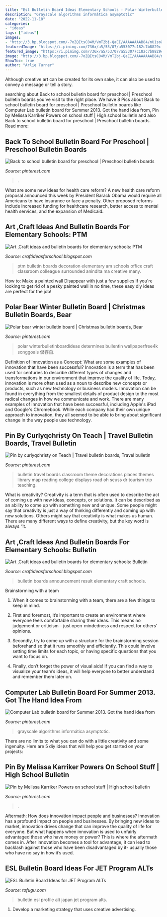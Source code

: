 ```yaml
---
title: "Esl Bulletin Board Ideas Elementary Schools - Polar Winterbulletinboardideas Determines Bullentin Wallpaperfree4k Songgoals 儲存自"
description: "Grayscale algorithms informática asymptotic"
date: "2022-11-18"
categories:
- "ideas"
tags: ["ideas"]
images:
- "http://3.bp.blogspot.com/-7oZQItsC04M/VmT2bj-QaEI/AAAAAAAAB84/nU1soXgE_6g/s1600/IMG_20151128_092245.jpg"
featuredImage: "https://i.pinimg.com/736x/a5/53/07/a553077c182c7b8829cf43c0bceab86b--library-decorations-travel-bulletin-boards.jpg"
featured_image: "https://i.pinimg.com/736x/a5/53/07/a553077c182c7b8829cf43c0bceab86b--library-decorations-travel-bulletin-boards.jpg"
image: "http://3.bp.blogspot.com/-7oZQItsC04M/VmT2bj-QaEI/AAAAAAAAB84/nU1soXgE_6g/s1600/IMG_20151128_092245.jpg"
ShowToc: true
author: "Arlie Turner"
---
```



Although creative art can be created for its own sake, it can also be used to convey a message or tell a story.

	

		
searching about Back to school bulletin board for preschool | Preschool bulletin boards you've visit to the right place. We have 8 Pics about Back to school bulletin board for preschool | Preschool bulletin boards like Computer Lab bulletin board for Summer 2013. Got the hand idea from, Pin by Melissa Karriker Powers on school stuff | High school bulletin and also Back to school bulletin board for preschool | Preschool bulletin boards. Read more:
		
    
## Back To School Bulletin Board For Preschool | Preschool Bulletin Boards

<img loading=lazy src="https://i.pinimg.com/736x/66/ae/81/66ae81be13df62bd4196757c04096250--school-bulletin-boards-back-to-school.jpg" onerror="this.onerror=null;this.src='https://tse3.mm.bing.net/th?id=OIP.6P7nWW9rNLr4_Wp8bvPktQEsEs&amp;pid=15.1';" alt="Back to school bulletin board for preschool | Preschool bulletin boards">

_Source: pinterest.com_

>. 

	

What are some new ideas for health care reform?
A new health care reform proposal announced this week by President Barack Obama would require all Americans to have insurance or face a penalty. Other proposed reforms include increased funding for healthcare research, better access to mental health services, and the expansion of Medicaid.

    
## Art ,Craft Ideas And Bulletin Boards For Elementary Schools: PTM

<img loading=lazy src="http://3.bp.blogspot.com/-7oZQItsC04M/VmT2bj-QaEI/AAAAAAAAB84/nU1soXgE_6g/s1600/IMG_20151128_092245.jpg" onerror="this.onerror=null;this.src='https://tse2.mm.bing.net/th?id=OIP.0XSzfC1deGHlVvdFozBE4AHaJ_&amp;pid=15.1';" alt="Art ,Craft ideas and bulletin boards for elementary schools: PTM">

_Source: craftideasforschool.blogspot.com_

>ptm bulletin boards decoration elementary am schools office craft classroom colleague surrounded anindita ma creative many. 

	

How to: Make a painted wall Disappear with just a few supplies
If you're looking to get rid of a pesky painted wall in no time, these easy diy ideas are perfect for the job!

    
## Polar Bear Winter Bulletin Board | Christmas Bulletin Boards, Bear

<img loading=lazy src="https://i.pinimg.com/736x/88/3a/61/883a61f89fe77de0953442be429adc76.jpg" onerror="this.onerror=null;this.src='https://tse4.mm.bing.net/th?id=OIP.Ry6j2OKeARgAq-r932wIwQHaEI&amp;pid=15.1';" alt="Polar bear winter bulletin board | Christmas bulletin boards, Bear">

_Source: pinterest.com_

>polar winterbulletinboardideas determines bullentin wallpaperfree4k songgoals 儲存自. 

	

Definition of Innovation as a Concept: What are some examples of innovation that have been successful?
Innovation is a term that has been used for centuries to describe different types of changes and transformations in our environment that improve the quality of life. Today, innovation is more often used as a noun to describe new concepts or products, such as new technology or business models. Innovation can be found in everything from the smallest details of product design to the most radical changes in how we communicate and work.
There are many examples of innovation that have been successful, including Apple's iPad and Google's Chromebook. While each company had their own unique approach to innovation, they all seemed to be able to bring about significant change in the way people use technology.

    
## Pin By Curlyqchristy On Teach | Travel Bulletin Boards, Travel Bulletin

<img loading=lazy src="https://i.pinimg.com/736x/a5/53/07/a553077c182c7b8829cf43c0bceab86b--library-decorations-travel-bulletin-boards.jpg" onerror="this.onerror=null;this.src='https://tse4.mm.bing.net/th?id=OIP.DCkEvJqD7qEtjyNqxWB3iwHaFi&amp;pid=15.1';" alt="Pin by curlyqchristy on Teach | Travel bulletin boards, Travel bulletin">

_Source: pinterest.com_

>bulletin travel boards classroom theme decorations places themes library map reading college displays road oh seuss dr tourism trip teaching. 

	

What is creativity?
Creativity is a term that is often used to describe the act of coming up with new ideas, concepts, or solutions. It can be described as an ability to come up with something new and unique. Some people might say that creativity is just a way of thinking differently and coming up with new solutions. Others might say that creativity is what makes us human. There are many different ways to define creativity, but the key word is always “it.

    
## Art ,Craft Ideas And Bulletin Boards For Elementary Schools: Bulletin

<img loading=lazy src="https://3.bp.blogspot.com/-fowBENd8HQ0/UqV6YZmsb2I/AAAAAAAAALg/KvYlBC4bt54/s1600/IMG_2422.JPG" onerror="this.onerror=null;this.src='https://tse4.mm.bing.net/th?id=OIP.jmjRNjguvMFuCbd7Pjot8gHaEK&amp;pid=15.1';" alt="Art ,Craft ideas and bulletin boards for elementary schools: Bulletin">

_Source: craftideasforschool.blogspot.com_

>bulletin boards announcement result elementary craft schools. 

	

Brainstorming with a team
1. When it comes to brainstorming with a team, there are a few things to keep in mind.
2. First and foremost, it’s important to create an environment where everyone feels comfortable sharing their ideas. This means no judgement or criticism – just open-mindedness and respect for others’ opinions.

3. Secondly, try to come up with a structure for the brainstorming session beforehand so that it runs smoothly and efficiently. This could involve setting time limits for each topic, or having specific questions that you want to focus on.

4. Finally, don’t forget the power of visual aids! If you can find a way to visualize your team’s ideas, it will help everyone to better understand and remember them later on.

    
## Computer Lab Bulletin Board For Summer 2013. Got The Hand Idea From

<img loading=lazy src="https://s-media-cache-ak0.pinimg.com/736x/79/6a/dc/796adc58f70b4a22a4e6dad46fd490a1.jpg" onerror="this.onerror=null;this.src='https://tse1.mm.bing.net/th?id=OIP.TECfKhJZ0hgzl9qzEmGHNQHaFj&amp;pid=15.1';" alt="Computer Lab bulletin board for Summer 2013. Got the hand idea from">

_Source: pinterest.com_

>grayscale algorithms informática asymptotic. 

	

There are no limits to what you can do with a little creativity and some ingenuity. Here are 5 diy ideas that will help you get started on your projects: 

    
## Pin By Melissa Karriker Powers On School Stuff | High School Bulletin

<img loading=lazy src="https://i.pinimg.com/736x/b2/a7/9a/b2a79a0514b4e6b2da4af76b7a99a7c4--august-bulletin-boards-hallway-bulletin-boards.jpg" onerror="this.onerror=null;this.src='https://tse4.mm.bing.net/th?id=OIP.cnmlMC13vuAYVPzeGNM7-QHaJ4&amp;pid=15.1';" alt="Pin by Melissa Karriker Powers on school stuff | High school bulletin">

_Source: pinterest.com_

>. 

	

Aftermath: How does innovation impact people and businesses?
Innovation has a profound impact on people and businesses. By bringing new ideas to market, innovation drives change that can improve the quality of life for everyone. But what happens when innovation is used to unfairly advantaged those who have money or power? This is where the aftermath comes in. After innovation becomes a tool for advantage, it can lead to backlash against those who have been disadvantaged by it- usually those who have no say in how it’s used.

    
## ESL Bulletin Board Ideas For JET Program ALTs

<img loading=lazy src="https://files.tofugu.com/articles/japan/2016-09-27-esl-bulletin-board-ideas/alt-profile.jpg" onerror="this.onerror=null;this.src='https://tse1.mm.bing.net/th?id=OIP.9bBkmeT-he3l2q7XDbAqvQHaFf&amp;pid=15.1';" alt="ESL Bulletin Board Ideas for JET Program ALTs">

_Source: tofugu.com_

>bulletin esl profile alt japan jet program alts. 

	

1. Develop a marketing strategy that uses creative advertising.

